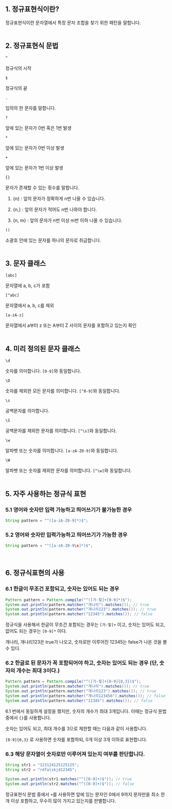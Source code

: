 ## 1. 정규표현식이란?

정규표현식이란 문자열에서 특정 문자 조합을 찾기 위한 패턴을 말합니다. 
<br><br>

## 2. 정규표현식 문법

`^`

정규식의 시작

`$`

정규식의 끝

`.`

임의의 한 문자를 말합니다.

`?`

앞에 있는 문자가 0번 혹은 1번 발생

`*`

앞에 있는 문자가 0번 이상 발생

`+`

앞에 있는 문자가 1번 이상 발생

`{}`

문자가 존재할 수 있는 횟수를 말합니다.

1. {n} : 앞의 문자가 정확하게 n번 나올 수 있습니다.

2. {n,} : 앞의 문자가 적어도 n번 나와야 합니다.

3. {n, m} : 앞의 문자가 n번 이상 m번 이하 나올 수 있습니다.

`()`

소괄호 안에 있는 문자를 하나의 문자로 취급합니다.
<br><br>

## 3. 문자 클래스

`[abc]`

문자열에 a, b, c가 포함

`[^abc]`

문자열에서 a, b, c를 제외

`[a-zA-z]`

문자열에서 a부터 z 또는 A부터 Z 사이의 문자를 포함하고 있는지 확인
<br><br>

## 4. 미리 정의된 문자 클래스

`\d`

숫자를 의미합니다. `[0-9]`와 동일합니다.

`\D`

숫자를 제외한 모든 문자를 의미합니다. `[^0-9]`와 동일합니다.

`\s`

공백문자를 의미합니다.

`\S`

공백문자를 제외한 문자를 의미합니다. `[^\s]`와 동일합니다.

`\w`

알파벳 또는 숫자를 의미합니다. `[a-zA-Z0-9]`와 동일합니다.

`\W`

알파벳 또는 숫자를 제외한 문자를 의미합니다. `[^\w]`와 동일합니다.
<br><br>

## 5. 자주 사용하는 정규식 표현

### 5.1 영어와 숫자만 입력 가능하고 띄어쓰기가 불가능한 경우

```java
String pattern = "^([a-zA-Z0-9]*)$";
```

### 5.2 영어와 숫자만 입력가능하고 띄어쓰기가 가능한 경우

```java
String pattern = "^([a-zA-Z0-9\s]*)$";
```
<br>

## 6. 정규식표현의 사용

### 6.1 한글이 무조건 포함되고, 숫자는 있어도 되는 경우

```java
Pattern pattern = Pattern.compile("^([가-힣]+[0-9]*)$");
System.out.println(pattern.matcher("개나리").matches()); // true
System.out.println(pattern.matcher("개나리123").matches()); // true
System.out.println(pattern.matcher("12345").matches()); // false
```

정규식을 사용해서 한글이 무조건 포함되는 경우는 `[가-힣]+` 이고, 숫자는 있어도 되고, 없어도 되는 경우는 `[0-9]*` 이다.

개나리, 개나리123은 true가 나오고, 숫자로만 이루어진 12345는 false가 나온 것을 볼 수 있다. 

### 6.2 한글로 된 문자가 꼭 포함되어야 하고, 숫자는 있어도 되는 경우 (단, 숫자의 개수는 최대 3이다.)

```java
Pattern pattern = Pattern.compile("^([가-힣]+[0-9]{0,3})$");
System.out.println(pattern.matcher("개나리").matches()); // true
System.out.println(pattern.matcher("개나리123").matches()); // true
System.out.println(pattern.matcher("개나리123456").matches()); // false
System.out.println(pattern.matcher("12345").matches()); // false
```

6.1 번에서 동일하게 설정을 했지만, 숫자의 개수가 최대 3개입니다. 이때는 정규식 문법 중에서 `{}`를 사용합니다.

숫자는 있어도 되고, 최대 개수를 3으로 제한할 때는 다음과 같이 사용합니다.

`[0-9]{0,3}` 로 사용하면 숫자를 포함하되, 0개 이상 3개 이하로 표현합니다. 

### 6.3 해당 문자열이 숫자로만 이루어져 있는지 여부를 판단합니다.

```java
String str1 = "123124125125125";
String str2 = "rdfalskjd12345";

System.out.println(str1.matches("^([0-9]+)$")); // true
System.out.println(str2.matches("^([0-9]+)$")); // false
```

정규표현식 문법 중에서 `+`를 사용하면 앞에 있는 문자인 0에서 9까지 문자만을 최소 한 개 이상 포함하고, 무수히 많이 가지고 있는지를 판별합니다.